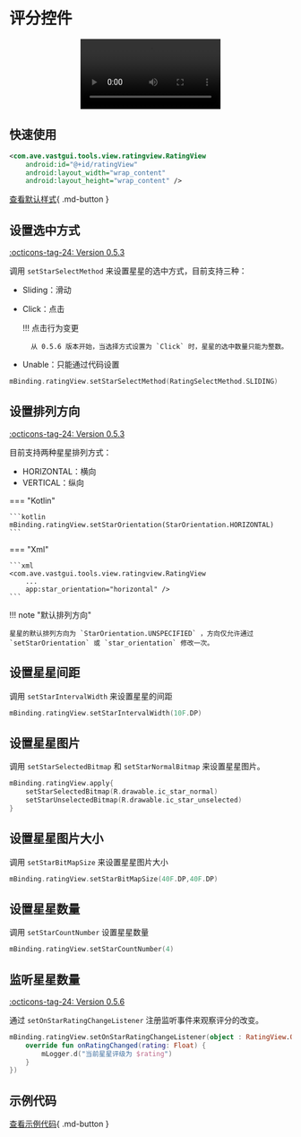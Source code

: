 # 评分控件

<center>
    <video width="250" controls="controls" autoplay="autoplay">
        <source src="../img/rating_view.mp4" type="video/mp4">
    </video>
</center>

## 快速使用

```xml
<com.ave.vastgui.tools.view.ratingview.RatingView
    android:id="@+id/ratingView"
    android:layout_width="wrap_content"
    android:layout_height="wrap_content" />
```

[查看默认样式](https://github.com/SakurajimaMaii/Android-Vast-Extension/blob/develop/libraries/VastTools/src/main/res/values/styles.xml){ .md-button }

## 设置选中方式

[:octicons-tag-24: Version 0.5.3](https://ave.entropy2020.cn/version/VastTools/#053)

调用 `setStarSelectMethod` 来设置星星的选中方式，目前支持三种：

- Sliding：滑动
- Click：点击

    !!! 点击行为变更

        从 0.5.6 版本开始，当选择方式设置为 `Click` 时，星星的选中数量只能为整数。

- Unable：只能通过代码设置

```kotlin
mBinding.ratingView.setStarSelectMethod(RatingSelectMethod.SLIDING)
```

## 设置排列方向

[:octicons-tag-24: Version 0.5.3](https://ave.entropy2020.cn/version/VastTools/#053)

目前支持两种星星排列方式：

- HORIZONTAL：横向
- VERTICAL：纵向

=== "Kotlin"

    ```kotlin
    mBinding.ratingView.setStarOrientation(StarOrientation.HORIZONTAL)
    ```

=== "Xml"

    ```xml
    <com.ave.vastgui.tools.view.ratingview.RatingView
        ...
        app:star_orientation="horizontal" />
    ```

!!! note "默认排列方向"

    星星的默认排列方向为 `StarOrientation.UNSPECIFIED` ，方向仅允许通过 `setStarOrientation` 或 `star_orientation` 修改一次。
 
## 设置星星间距

调用 `setStarIntervalWidth` 来设置星星的间距

```kotlin
mBinding.ratingView.setStarIntervalWidth(10F.DP)
```

## 设置星星图片

调用 `setStarSelectedBitmap` 和 `setStarNormalBitmap` 来设置星星图片。

```kotlin
mBinding.ratingView.apply{
    setStarSelectedBitmap(R.drawable.ic_star_normal)
    setStarUnselectedBitmap(R.drawable.ic_star_unselected)
}
```

## 设置星星图片大小

调用 `setStarBitMapSize` 来设置星星图片大小

```kotlin
mBinding.ratingView.setStarBitMapSize(40F.DP,40F.DP)
```

## 设置星星数量

调用 `setStarCountNumber` 设置星星数量

```kotlin
mBinding.ratingView.setStarCountNumber(4)
```

## 监听星星数量

[:octicons-tag-24: Version 0.5.6](https://ave.entropy2020.cn/version/VastTools/#056)

通过 `setOnStarRatingChangeListener` 注册监听事件来观察评分的改变。

```kotlin
mBinding.ratingView.setOnStarRatingChangeListener(object : RatingView.OnStarRatingChangeListener {
    override fun onRatingChanged(rating: Float) {
        mLogger.d("当前星星评级为 $rating")
    }
})
```

## 示例代码

[查看示例代码](https://github.com/SakurajimaMaii/Android-Vast-Extension/blob/develop/app/src/main/kotlin/com/ave/vastgui/app/activity/view/RatingActivity.kt){ .md-button }
